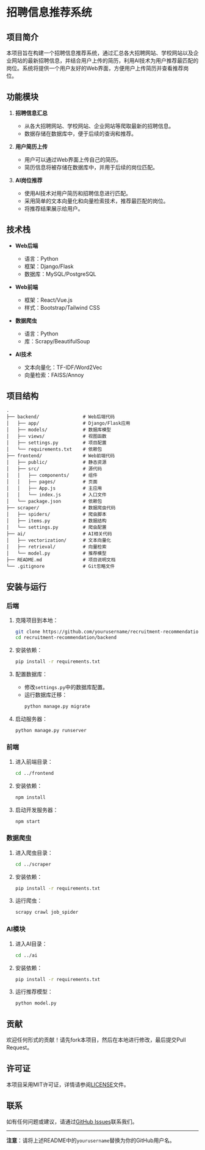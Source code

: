 # 招聘信息推荐系统

## 项目简介

本项目旨在构建一个招聘信息推荐系统，通过汇总各大招聘网站、学校网站以及企业网站的最新招聘信息，并结合用户上传的简历，利用AI技术为用户推荐最匹配的岗位。系统将提供一个用户友好的Web界面，方便用户上传简历并查看推荐岗位。

## 功能模块

1. **招聘信息汇总**
   - 从各大招聘网站、学校网站、企业网站等爬取最新的招聘信息。
   - 数据存储在数据库中，便于后续的查询和推荐。

2. **用户简历上传**
   - 用户可以通过Web界面上传自己的简历。
   - 简历信息将被存储在数据库中，并用于后续的岗位匹配。

3. **AI岗位推荐**
   - 使用AI技术对用户简历和招聘信息进行匹配。
   - 采用简单的文本向量化和向量检索技术，推荐最匹配的岗位。
   - 将推荐结果展示给用户。

## 技术栈

- **Web后端**
  - 语言：Python
  - 框架：Django/Flask
  - 数据库：MySQL/PostgreSQL

- **Web前端**
  - 框架：React/Vue.js
  - 样式：Bootstrap/Tailwind CSS

- **数据爬虫**
  - 语言：Python
  - 库：Scrapy/BeautifulSoup

- **AI技术**
  - 文本向量化：TF-IDF/Word2Vec
  - 向量检索：FAISS/Annoy

## 项目结构

```
.
├── backend/                # Web后端代码
│   ├── app/                # Django/Flask应用
│   ├── models/             # 数据库模型
│   ├── views/              # 视图函数
│   ├── settings.py         # 项目配置
│   └── requirements.txt    # 依赖包
├── frontend/               # Web前端代码
│   ├── public/             # 静态资源
│   ├── src/                # 源代码
│   │   ├── components/     # 组件
│   │   ├── pages/          # 页面
│   │   ├── App.js          # 主应用
│   │   └── index.js        # 入口文件
│   └── package.json        # 依赖包
├── scraper/                # 数据爬虫代码
│   ├── spiders/            # 爬虫脚本
│   ├── items.py            # 数据结构
│   └── settings.py         # 爬虫配置
├── ai/                     # AI相关代码
│   ├── vectorization/      # 文本向量化
│   ├── retrieval/          # 向量检索
│   └── model.py            # 推荐模型
├── README.md               # 项目说明文档
└── .gitignore              # Git忽略文件
```

## 安装与运行

### 后端

1. 克隆项目到本地：
   ```bash
   git clone https://github.com/yourusername/recruitment-recommendation.git
   cd recruitment-recommendation/backend
   ```

2. 安装依赖：
   ```bash
   pip install -r requirements.txt
   ```

3. 配置数据库：
   - 修改`settings.py`中的数据库配置。
   - 运行数据库迁移：
     ```bash
     python manage.py migrate
     ```

4. 启动服务器：
   ```bash
   python manage.py runserver
   ```

### 前端

1. 进入前端目录：
   ```bash
   cd ../frontend
   ```

2. 安装依赖：
   ```bash
   npm install
   ```

3. 启动开发服务器：
   ```bash
   npm start
   ```

### 数据爬虫

1. 进入爬虫目录：
   ```bash
   cd ../scraper
   ```

2. 安装依赖：
   ```bash
   pip install -r requirements.txt
   ```

3. 运行爬虫：
   ```bash
   scrapy crawl job_spider
   ```

### AI模块

1. 进入AI目录：
   ```bash
   cd ../ai
   ```

2. 安装依赖：
   ```bash
   pip install -r requirements.txt
   ```

3. 运行推荐模型：
   ```bash
   python model.py
   ```

## 贡献

欢迎任何形式的贡献！请先fork本项目，然后在本地进行修改，最后提交Pull Request。

## 许可证

本项目采用MIT许可证，详情请参阅[LICENSE](LICENSE)文件。

## 联系

如有任何问题或建议，请通过[GitHub Issues](https://github.com/yourusername/recruitment-recommendation/issues)联系我们。

---

**注意**：请将上述README中的`yourusername`替换为你的GitHub用户名。